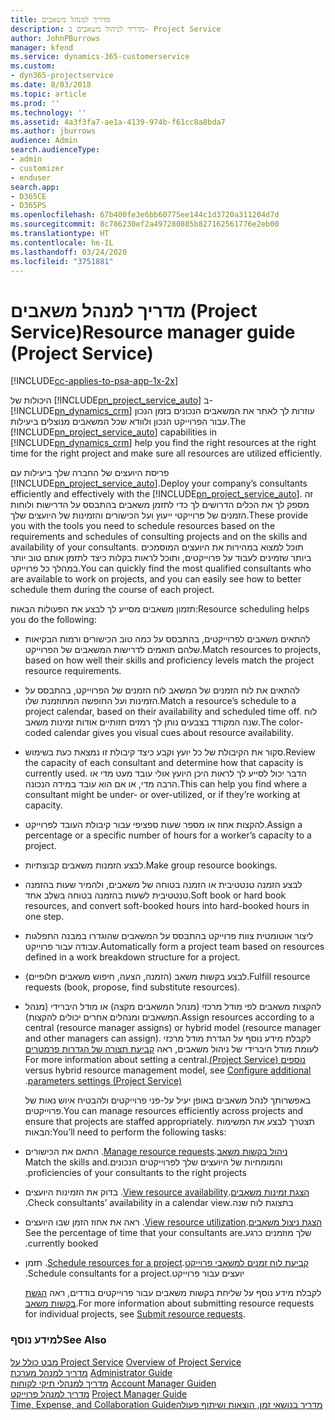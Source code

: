 ```yaml
---
title: מדריך למנהל משאבים
description: מדריך לניהול משאבים ב- Project Service
author: JohnPBurrows
manager: kfend
ms.service: dynamics-365-customerservice
ms.custom:
- dyn365-projectservice
ms.date: 8/03/2018
ms.topic: article
ms.prod: ''
ms.technology: ''
ms.assetid: 4a3f3fa7-ae1a-4139-974b-f61cc8a8bda7
ms.author: jburrows
audience: Admin
search.audienceType:
- admin
- customizer
- enduser
search.app:
- D365CE
- D365PS
ms.openlocfilehash: 67b400fe3e6bb60775ee144c1d3720a311204d7d
ms.sourcegitcommit: 8c786230ef2a497280885b827162561776e2eb00
ms.translationtype: HT
ms.contentlocale: he-IL
ms.lasthandoff: 03/24/2020
ms.locfileid: "3751881"
---
```

# <a name="resource-manager-guide-project-service"></a><span data-ttu-id="8d9bf-103">מדריך למנהל משאבים (Project Service)</span><span class="sxs-lookup"><span data-stu-id="8d9bf-103">Resource manager guide (Project Service)</span></span>

[!INCLUDE[cc-applies-to-psa-app-1x-2x](../includes/cc-applies-to-psa-app-1x-2x.md)]

<span data-ttu-id="8d9bf-104">היכולות של [!INCLUDE[pn_project_service_auto](../includes/pn-project-service-auto.md)] ב- [!INCLUDE[pn_dynamics_crm](../includes/pn-dynamics-crm.md)] עוזרות לך לאתר את המשאבים הנכונים בזמן הנכון עבור הפרוייקט הנכון ולוודא שכל המשאבים מנוצלים ביעילות.</span><span class="sxs-lookup"><span data-stu-id="8d9bf-104">The [!INCLUDE[pn_project_service_auto](../includes/pn-project-service-auto.md)] capabilities in [!INCLUDE[pn_dynamics_crm](../includes/pn-dynamics-crm.md)] help you find the right resources at the right time for the right project and make sure all resources are utilized efficiently.</span></span>  
  
 <span data-ttu-id="8d9bf-105">פריסת היועצים של החברה שלך ביעילות עם [!INCLUDE[pn_project_service_auto](../includes/pn-project-service-auto.md)].</span><span class="sxs-lookup"><span data-stu-id="8d9bf-105">Deploy your company’s consultants efficiently and effectively with the [!INCLUDE[pn_project_service_auto](../includes/pn-project-service-auto.md)].</span></span> <span data-ttu-id="8d9bf-106">זה מספק לך את הכלים הדרושים לך כדי לתזמן משאבים בהתבסס על הדרישות ולוחות הזמנים של פרוייקטי ייעוץ ועל הכישורים והזמינות של היועצים שלך.</span><span class="sxs-lookup"><span data-stu-id="8d9bf-106">These provide you with the tools you need to schedule resources based on the requirements and schedules of consulting projects and on the skills and availability of your consultants.</span></span> <span data-ttu-id="8d9bf-107">תוכל למצוא במהירות את היועצים המוסמכים ביותר שזמינים לעבוד על פרוייקטים, ותוכל לראות בקלות כיצד לתזמן אותם טוב יותר במהלך כל פרוייקט.</span><span class="sxs-lookup"><span data-stu-id="8d9bf-107">You can quickly find the most qualified consultants who are available to work on projects, and you can easily see how to better schedule them during the course of each project.</span></span>  
  
 <span data-ttu-id="8d9bf-108">תזמון משאבים מסייע לך לבצע את הפעולות הבאות:</span><span class="sxs-lookup"><span data-stu-id="8d9bf-108">Resource scheduling helps you do the following:</span></span>  
  
- <span data-ttu-id="8d9bf-109">להתאים משאבים לפרוייקטים, בהתבסס על כמה טוב הכישורים ורמות הבקיאות שלהם תואמים לדרישות המשאבים של הפרוייקט.</span><span class="sxs-lookup"><span data-stu-id="8d9bf-109">Match resources to projects, based on how well their skills and proficiency levels match the project resource requirements.</span></span>  
  
- <span data-ttu-id="8d9bf-110">להתאים את לוח הזמנים של המשאב לוח הזמנים של הפרוייקט, בהתבסס על הזמינות ועל החופשה המתוזמנת שלו.</span><span class="sxs-lookup"><span data-stu-id="8d9bf-110">Match a resource’s schedule to a project calendar, based on their availability and scheduled time off.</span></span> <span data-ttu-id="8d9bf-111">לוח שנה המקודד בצבעים נותן לך רמזים חזותיים אודות זמינות משאב.</span><span class="sxs-lookup"><span data-stu-id="8d9bf-111">The color-coded calendar gives you visual cues about resource availability.</span></span>  
  
- <span data-ttu-id="8d9bf-112">סקור את הקיבולת של כל יועץ וקבע כיצד קיבולת זו נמצאת כעת בשימוש.</span><span class="sxs-lookup"><span data-stu-id="8d9bf-112">Review the capacity of each consultant and determine how that capacity is currently used.</span></span> <span data-ttu-id="8d9bf-113">הדבר יכול לסייע לך לראות היכן היועץ אולי עובד מעט מדי או הרבה מדי, או אם הוא עובד במידה הנכונה.</span><span class="sxs-lookup"><span data-stu-id="8d9bf-113">This can help you find where a consultant might be under- or over-utilized, or if they’re working at capacity.</span></span>  
  
- <span data-ttu-id="8d9bf-114">להקצות אחוז או מספר שעות ספציפי עבור קיבולת העובד לפרוייקט.</span><span class="sxs-lookup"><span data-stu-id="8d9bf-114">Assign a percentage or a specific number of hours for a worker’s capacity to a project.</span></span>  
  
- <span data-ttu-id="8d9bf-115">לבצע הזמנות משאבים קבוצתיות.</span><span class="sxs-lookup"><span data-stu-id="8d9bf-115">Make group resource bookings.</span></span>  
  
- <span data-ttu-id="8d9bf-116">לבצע ‏‫הזמנה טנטטיבית‬‬ או הזמנה בטוחה של משאבים, ולהמיר שעות בהזמנה טנטטיבית‬‬ לשעות בהזמנה בטוחה בשלב אחד.</span><span class="sxs-lookup"><span data-stu-id="8d9bf-116">Soft book or hard book resources, and convert soft-booked hours into hard-booked hours in one step.</span></span>  
  
- <span data-ttu-id="8d9bf-117">ליצור אוטומטית צוות פרוייקט בהתבסס על המשאבים שהוגדרו במבנה התפלגות עבודה עבור פרוייקט.</span><span class="sxs-lookup"><span data-stu-id="8d9bf-117">Automatically form a project team based on resources defined in a work breakdown structure for a project.</span></span>  
  
- <span data-ttu-id="8d9bf-118">לבצע בקשות משאב (הזמנה, הצעה, חיפוש משאבים חלופיים).</span><span class="sxs-lookup"><span data-stu-id="8d9bf-118">Fulfill resource requests (book, propose, find substitute resources).</span></span>  
  
- <span data-ttu-id="8d9bf-119">להקצות משאבים לפי מודל מרכזי (מנהל המשאבים מקצה) או מודל היברידי (מנהל המשאבים ומנהלים אחרים יכולים להקצות).</span><span class="sxs-lookup"><span data-stu-id="8d9bf-119">Assign resources according to a central (resource manager assigns) or hybrid model (resource manager and other managers can assign).</span></span> <span data-ttu-id="8d9bf-120">‏‫לקבלת מידע נוסף על הגדרת מודל מרכזי לעומת מודל היברידי של ניהול משאבים, ראה [‏‫קביעת תצורה של הגדרות פרמטרים נוספים‬ (Project Service)](../project-service/configure-additional-parameters-settings.md).</span><span class="sxs-lookup"><span data-stu-id="8d9bf-120">For more information about setting a central versus hybrid resource management model, see [Configure additional parameters settings (Project Service)](../project-service/configure-additional-parameters-settings.md).</span></span>  
  
  <span data-ttu-id="8d9bf-121">באפשרותך לנהל משאבים באופן יעיל על-פני פרוייקטים ולהבטיח איוש נאות של פרוייקטים.</span><span class="sxs-lookup"><span data-stu-id="8d9bf-121">You can manage resources efficiently across projects and ensure that projects are staffed appropriately.</span></span> <span data-ttu-id="8d9bf-122">תצטרך לבצע את המשימות הבאות:</span><span class="sxs-lookup"><span data-stu-id="8d9bf-122">You’ll need to perform the following tasks:</span></span>  
  
- <span data-ttu-id="8d9bf-123">[‏‫ניהול בקשות משאב](../project-service/manage-resource-requests.md).</span><span class="sxs-lookup"><span data-stu-id="8d9bf-123">[Manage resource requests](../project-service/manage-resource-requests.md).</span></span> <span data-ttu-id="8d9bf-124">התאם את הכישורים והמומחיות של היועצים שלך לפרוייקטים הנכונים.</span><span class="sxs-lookup"><span data-stu-id="8d9bf-124">Match the skills and proficiencies of your consultants to the right projects.</span></span>  
  
- <span data-ttu-id="8d9bf-125">[‏‫הצגת זמינות משאבים](../project-service/view-resource-availability.md).</span><span class="sxs-lookup"><span data-stu-id="8d9bf-125">[View resource availability](../project-service/view-resource-availability.md).</span></span> <span data-ttu-id="8d9bf-126">בדוק את הזמינות היועצים בתצוגת לוח שנה.</span><span class="sxs-lookup"><span data-stu-id="8d9bf-126">Check consultants’ availability in a calendar view.</span></span>  
  
- <span data-ttu-id="8d9bf-127">[‏‫הצגת ניצול משאבים](../project-service/view-resource-utilization.md).</span><span class="sxs-lookup"><span data-stu-id="8d9bf-127">[View resource utilization](../project-service/view-resource-utilization.md).</span></span> <span data-ttu-id="8d9bf-128">ראה את אחוז הזמן שבו היועצים שלך מוזמנים כרגע.</span><span class="sxs-lookup"><span data-stu-id="8d9bf-128">See the percentage of time that your consultants are currently booked.</span></span>  
  
- <span data-ttu-id="8d9bf-129">[‏‫קביעת לוח זמנים למשאבי פרוייקט](../project-service/schedule-resources-project.md).</span><span class="sxs-lookup"><span data-stu-id="8d9bf-129">[Schedule resources for a project](../project-service/schedule-resources-project.md).</span></span> <span data-ttu-id="8d9bf-130">תזמן יועצים עבור פרוייקט.</span><span class="sxs-lookup"><span data-stu-id="8d9bf-130">Schedule consultants for a project.</span></span>  
  
  <span data-ttu-id="8d9bf-131">לקבלת מידע נוסף על שליחת בקשות משאבים עבור פרוייקטים בודדים, ראה [הגשת בקשות משאב](../project-service/submit-resource-requests.md).</span><span class="sxs-lookup"><span data-stu-id="8d9bf-131">For more information about submitting resource requests for individual projects, see [Submit resource requests](../project-service/submit-resource-requests.md).</span></span>  
  
### <a name="see-also"></a><span data-ttu-id="8d9bf-132">למידע נוסף</span><span class="sxs-lookup"><span data-stu-id="8d9bf-132">See Also</span></span>  
 <span data-ttu-id="8d9bf-133">[מבט כולל על Project Service](../project-service/overview.md) </span><span class="sxs-lookup"><span data-stu-id="8d9bf-133">[Overview of Project Service](../project-service/overview.md) </span></span>  
 <span data-ttu-id="8d9bf-134">[מדריך למנהל מערכת](../project-service/admin-guide.md) </span><span class="sxs-lookup"><span data-stu-id="8d9bf-134">[Administrator Guide](../project-service/admin-guide.md) </span></span>  
 <span data-ttu-id="8d9bf-135">[מדריך למנהלי תיקי לקוחות](../project-service/account-manager-guide.md) </span><span class="sxs-lookup"><span data-stu-id="8d9bf-135">[Account Manager Guiden](../project-service/account-manager-guide.md) </span></span>  
 <span data-ttu-id="8d9bf-136">[מדריך למנהל פרוייקט](../project-service/project-manager-guide.md) </span><span class="sxs-lookup"><span data-stu-id="8d9bf-136">[Project Manager Guide](../project-service/project-manager-guide.md) </span></span>  
 [<span data-ttu-id="8d9bf-137">‏‫מדריך בנושאי זמן, הוצאות ושיתוף פעולה</span><span class="sxs-lookup"><span data-stu-id="8d9bf-137">Time, Expense, and Collaboration Guide</span></span>](../project-service/time-expense-collaboration-guide.md)
